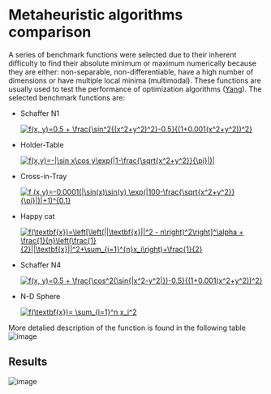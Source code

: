 # Metaheuristic algorithms comparison
A series of benchmark functions were selected due to their inherent difficulty to find their absolute minimum or maximum numerically because they are either: non-separable, non-differentiable, have a high number of dimensions or have multiple local minima (multimodal). These functions are usually used to test the performance of optimization algorithms ([Yang](https://www.sciencedirect.com/science/article/pii/B9780128197141000178)). The selected benchmark functions are:

* Schaffer N1

   <a href="https://www.codecogs.com/eqnedit.php?latex=f(x,&space;y)=0.5&space;&plus;&space;\frac{\sin^2{(x^2&plus;y^2)^2}-0.5}{(1&plus;0.001(x^2&plus;y^2))^2}" target="_blank"><img src="https://latex.codecogs.com/gif.latex?f(x,&space;y)=0.5&space;&plus;&space;\frac{\sin^2{(x^2&plus;y^2)^2}-0.5}{(1&plus;0.001(x^2&plus;y^2))^2}" title="f(x, y)=0.5 + \frac{\sin^2{(x^2+y^2)^2}-0.5}{(1+0.001(x^2+y^2))^2}" /></a>

* Holder-Table

    <a href="https://www.codecogs.com/eqnedit.php?latex=f(x,y)=-|\sin&space;x\cos&space;y\exp(|1-\frac{\sqrt{x^2&plus;y^2}}{\pi}|)|" target="_blank"><img src="https://latex.codecogs.com/gif.latex?f(x,y)=-|\sin&space;x\cos&space;y\exp(|1-\frac{\sqrt{x^2&plus;y^2}}{\pi}|)|" title="f(x,y)=-|\sin x\cos y\exp(|1-\frac{\sqrt{x^2+y^2}}{\pi}|)|" /></a>

* Cross-in-Tray

    <a href="https://www.codecogs.com/eqnedit.php?latex=f&space;(x,y)=-0.0001(|\sin(x)\sin(y)&space;\exp(|100-\frac{\sqrt{x^2&plus;y^2}}{\pi}|)|&plus;1)^{0.1}" target="_blank"><img src="https://latex.codecogs.com/gif.latex?f&space;(x,y)=-0.0001(|\sin(x)\sin(y)&space;\exp(|100-\frac{\sqrt{x^2&plus;y^2}}{\pi}|)|&plus;1)^{0.1}" title="f (x,y)=-0.0001(|\sin(x)\sin(y) \exp(|100-\frac{\sqrt{x^2+y^2}}{\pi}|)|+1)^{0.1}" /></a>

* Happy cat

   <a href="https://www.codecogs.com/eqnedit.php?latex=f(\textbf{x})=\left[\left(||\textbf{x}||^2&space;-&space;n\right)^2\right]^\alpha&space;&plus;&space;\frac{1}{n}\left(\frac{1}{2}||\textbf{x}||^2&plus;\sum_{i=1}^{n}x_i\right)&plus;\frac{1}{2}" target="_blank"><img src="https://latex.codecogs.com/gif.latex?f(\textbf{x})=\left[\left(||\textbf{x}||^2&space;-&space;n\right)^2\right]^\alpha&space;&plus;&space;\frac{1}{n}\left(\frac{1}{2}||\textbf{x}||^2&plus;\sum_{i=1}^{n}x_i\right)&plus;\frac{1}{2}" title="f(\textbf{x})=\left[\left(||\textbf{x}||^2 - n\right)^2\right]^\alpha + \frac{1}{n}\left(\frac{1}{2}||\textbf{x}||^2+\sum_{i=1}^{n}x_i\right)+\frac{1}{2}" /></a>

* Schaffer N4

    <a href="https://www.codecogs.com/eqnedit.php?latex=f(x,&space;y)=0.5&space;&plus;&space;\frac{\cos^2(\sin{|x^2-y^2|})-0.5}{(1&plus;0.001(x^2&plus;y^2))^2}" target="_blank"><img src="https://latex.codecogs.com/gif.latex?f(x,&space;y)=0.5&space;&plus;&space;\frac{\cos^2(\sin{|x^2-y^2|})-0.5}{(1&plus;0.001(x^2&plus;y^2))^2}" title="f(x, y)=0.5 + \frac{\cos^2(\sin{|x^2-y^2|})-0.5}{(1+0.001(x^2+y^2))^2}" /></a>


* N-D Sphere

    <a href="https://www.codecogs.com/eqnedit.php?latex=f(\textbf{x})=&space;\sum_{i=1}^n&space;x_i^2" target="_blank"><img src="https://latex.codecogs.com/gif.latex?f(\textbf{x})=&space;\sum_{i=1}^n&space;x_i^2" title="f(\textbf{x})= \sum_{i=1}^n x_i^2" /></a>

More detalied description of the function is found in the following table
![image](https://user-images.githubusercontent.com/70922559/121162240-6044fd80-c813-11eb-9a6a-6c84b6a97e1e.png)



## Results
![image](https://user-images.githubusercontent.com/70922559/121160381-a8632080-c811-11eb-8134-777175c56266.png)

